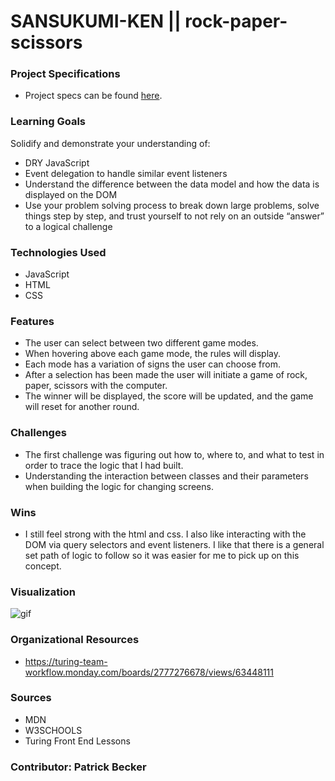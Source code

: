 # SANSUKUMI-KEN || rock-paper-scissors

### Project Specifications
- Project specs can be found [here](https://frontend.turing.edu/projects/module-1/rock-paper-scissors-solo.html).

### Learning Goals
Solidify and demonstrate your understanding of:
- DRY JavaScript
- Event delegation to handle similar event listeners
- Understand the difference between the data model and how the data is displayed on the DOM
- Use your problem solving process to break down large problems, solve things step by step, and trust yourself to not rely on an outside “answer” to a logical challenge

### Technologies Used
- JavaScript
- HTML
- CSS

### Features
- The user can select between two different game modes.
- When hovering above each game mode, the rules will display.
- Each mode has a variation of signs the user can choose from.
- After a selection has been made the user will initiate a game of rock, paper, scissors with the computer.
- The winner will be displayed, the score will be updated, and the game will reset for another round.

### Challenges
- The first challenge was figuring out how to, where to, and what to test in order to trace the logic that I had built.
- Understanding the interaction between classes and their parameters when building the logic for changing screens.

### Wins
- I still feel strong with the html and css.  I also like interacting with the DOM via query selectors and event listeners. I like that there is a general set path of logic to follow so it was easier for me to pick up on this concept.

### Visualization
![gif](https://giphy.com/gifs/rock-paper-scissors-2mvUQJUEoH9Jl7B1K9/fullscreen)

### Organizational Resources
- https://turing-team-workflow.monday.com/boards/2777276678/views/63448111

### Sources
- MDN
- W3SCHOOLS
- Turing Front End Lessons

### Contributor: Patrick Becker
